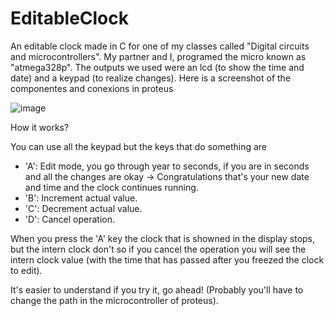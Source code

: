 # EditableClock
An editable clock made in C for one of my classes called "Digital circuits and microcontrollers". My partner and I, programed the micro known as "atmega328p". The outputs we used were an lcd (to show the time and date) and a keypad (to realize changes).
Here is a screenshot of the componentes and conexions in proteus


![image](https://user-images.githubusercontent.com/55964645/170051154-f9ee6022-fe27-43d0-8e99-b9c655b515a7.png)

How it works?


You can use all the keypad but the keys that do something are
- 'A': Edit mode, you go through year to seconds, if you are in seconds and all the changes are okay -> Congratulations that's your new date and time and the clock continues running.
- 'B': Increment actual value.
- 'C': Decrement actual value.
- 'D': Cancel operation.


When you press the 'A' key the clock that is showned in the display stops, but the intern clock don't so if you cancel the operation you will see the intern clock value (with the time that has passed after you freezed the clock to edit).

It's easier to understand if you try it, go ahead! (Probably you'll have to change the path in the microcontroller of proteus).
